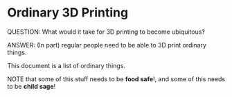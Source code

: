 # Ordinary 3D Printing

QUESTION: What would it take for 3D printing to become ubiquitous‽

ANSWER: (In part) regular people need to be able to 3D print ordinary things.

This document is a list of ordinary things.

NOTE that some of this stuff needs to be **food safe**!, and some of this needs to be **child sage**!
